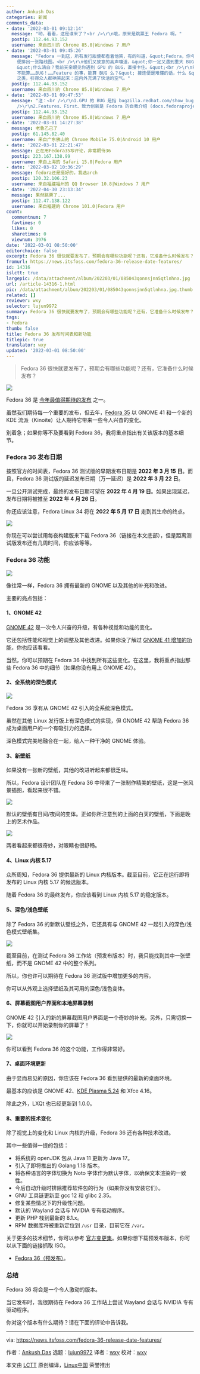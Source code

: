 ```yaml
---
author: Ankush Das
categories: 新闻
comments_data:
- date: '2022-03-01 09:12:14'
  message: "哟，看看，这是谁来了？<br />\r\n哦，原来是跳票王 Fedora 啊。"
  postip: 112.44.93.152
  username: 来自四川的 Chrome 85.0|Windows 7 用户
- date: '2022-03-01 09:45:26'
  message: "Fedora 一到店，所有发行版便都看着他笑，有的叫道，&quot;Fedora，你今年打算跳几次票！&quot; 他不回答，对柜里说，&quot;更两个包，要一个新内核。&quot;
    便排出一张路线图。<br />\r\n他们又故意的高声嚷道，&quot;你一定又遇到重大 BUG 了！&quot; Fedora 睁大眼睛说，&quot;你怎么这样凭空污人清白……&quot;
    &quot;什么清白？我前天亲眼见你遇到 GPU 的 BUG，直接卡住。&quot;<br />\r\nFedora 便涨红了脸，额上的青筋条条绽出，争辩道，&quot;BUG
    不能算……BUG！……Feature 的事，能算 BUG 么？&quot; 接连便是难懂的话，什么 &quot;致力创新&quot;，什么 &quot;First&quot;
    之类，引得众人都哄笑起来：店内外充满了快活的空气。"
  postip: 112.44.93.152
  username: 来自四川的 Chrome 85.0|Windows 7 用户
- date: '2022-03-01 09:47:53'
  message: "注：<br />\r\n1.GPU 的 BUG 是指 bugzilla.redhat.com/show_bug.cgi?id=1825046<br
    />\r\n2.Features、First、致力创新是 Fedora 的自我介绍 (docs.fedoraproject.org/en-US/project)"
  postip: 112.44.93.152
  username: 来自四川的 Chrome 85.0|Windows 7 用户
- date: '2022-03-01 14:27:38'
  message: 老鲁乙己了
  postip: 61.145.82.40
  username: 来自广东佛山的 Chrome Mobile 75.0|Android 10 用户
- date: '2022-03-01 22:21:47'
  message: 正在用Fedora35写评论，非常期待36
  postip: 223.167.138.99
  username: 来自上海的 Safari 15.0|Fedora 用户
- date: '2022-03-02 10:36:29'
  message: fedora还是挺好的，我选arch
  postip: 120.32.106.23
  username: 来自福建福州的 QQ Browser 10.8|Windows 7 用户
- date: '2022-04-30 23:13:34'
  message: 果然跳票了...
  postip: 112.47.138.122
  username: 来自福建的 Chrome 101.0|Fedora 用户
count:
  commentnum: 7
  favtimes: 0
  likes: 0
  sharetimes: 0
  viewnum: 3976
date: '2022-03-01 08:50:00'
editorchoice: false
excerpt: Fedora 36 很快就要发布了，预期会有哪些功能呢？还有，它准备什么时候发布？
fromurl: https://news.itsfoss.com/fedora-36-release-date-features/
id: 14316
islctt: true
largepic: /data/attachment/album/202203/01/085043qonnsjnn5qtlnhna.jpg
url: /article-14316-1.html
pic: /data/attachment/album/202203/01/085043qonnsjnn5qtlnhna.jpg.thumb.jpg
related: []
reviewer: wxy
selector: lujun9972
summary: Fedora 36 很快就要发布了，预期会有哪些功能呢？还有，它准备什么时候发布？
tags:
- Fedora
thumb: false
title: Fedora 36 发布时间表和新功能
titlepic: true
translator: wxy
updated: '2022-03-01 08:50:00'
---
```



> 
> Fedora 36 很快就要发布了，预期会有哪些功能呢？还有，它准备什么时候发布？
> 
> 
> 


![](/data/attachment/album/202203/01/085043qonnsjnn5qtlnhna.jpg)


Fedora 36 是 [今年最值得期待的发布](https://news.itsfoss.com/linux-distro-releases-2022/) 之一。


虽然我们期待每一个重要的发布，但去年，[Fedora 35](https://news.itsfoss.com/fedora-35-release/) 以 GNOME 41 和一个新的 KDE 流派（Kinoite）让人期待它带来一些令人兴奋的变化。


别着急；如果你等不及要看到 Fedora 36，我将重点指出有关该版本的基本细节。


### Fedora 36 发布日期


按照官方的时间表，Fedora 36 测试版的早期发布日期是 **2022 年 3 月 15 日**。而且，Fedora 36 测试版的延迟发布日期（万一延迟）是 **2022 年 3 月 22 日**。


一旦公开测试完成，最终的发布日期可望在 **2022 年 4 月 19 日**。如果出现延迟，发布日期将被推至 **2022 年 4 月 26 日**。


你还应该注意，Fedora Linux 34 将在 **2022 年 5 月 17 日** 走到其生命的终点。


![](/data/attachment/album/202203/01/085043qtoitf885zhft74h.jpg)


你现在可以尝试用每夜构建版来下载 Fedora 36（链接在本文底部），但是距离测试版发布还有几周时间，你应该等等。


### Fedora 36 功能


![](/data/attachment/album/202203/01/085044jyy54wfe88bmy3e3.png)


像往常一样，Fedora 36 拥有最新的 GNOME 以及其他的补充和改进。


主要的亮点包括：


#### 1、GNOME 42


[GNOME 42](https://news.itsfoss.com/gnome-42-features/) 是一次令人兴奋的升级，有各种视觉和功能的变化。


它还包括性能和视觉上的调整及其他改进。如果你没了解过 [GNOME 41 增加的功能](https://news.itsfoss.com/gnome-41-release/)，你也应该看看。


当然，你可以预期在 Fedora 36 中找到所有这些变化。在这里，我将重点指出那些 Fedora 36 中的细节（如果你没有用上 GNOME 42）。


#### 2、全系统的深色模式


![](/data/attachment/album/202203/01/085044o10j9e9r0z0i9r9s.jpg)


Fedora 36 享有从 GNOME 42 引入的全系统深色模式。


虽然在其他 Linux 发行版上有深色模式的实现，但 GNOME 42 帮助 Fedora 36 成为桌面用户的一个有吸引力的选择。


深色模式完美地融合在一起，给人一种干净的 GNOME 体验。


#### 3、新壁纸


如果没有一张新的壁纸，其他的改进听起来都很乏味。


所以，Fedora 设计团队在 Fedora 36 中带来了一张制作精美的壁纸，这是一张风景插图，看起来很不错。


![](/data/attachment/album/202203/01/085045idxuocd6uexlaagt.jpg)


默认的壁纸有日间/夜间的变体。正如你所注意到的上面的白天的壁纸，下面是晚上的艺术作品。


![](/data/attachment/album/202203/01/085046q6izg8eflez5aaz6.jpg)


两者看起来都很奇妙，对眼睛也很舒畅。


#### 4、Linux 内核 5.17


众所周知，Fedora 36 提供最新的 Linux 内核版本。截至目前，它正在运行即将发布的 Linux 内核 5.17 的候选版本。


随着 Fedora 36 的最终发布，你应该看到 Linux 内核 5.17 的稳定版本。


#### 5、深色/浅色壁纸


除了 Fedora 36 的新默认壁纸之外，它还具有与 GNOME 42 一起引入的深色/浅色模式壁纸集。


![](/data/attachment/album/202203/01/085047zy4stsznfsnys4yh.jpg)


截至目前，在测试 Fedora 36 工作站（预发布版本）时，我只能找到其中一张壁纸，而不是 GNOME 42 中的整个系列。


所以，你也许可以期待在 Fedora 36 测试版中增加更多的内容。


你可以从外观上选择壁纸及其可用的深色/浅色变体。


#### 6、屏幕截图用户界面和本地屏幕录制


GNOME 42 引入的新的屏幕截图用户界面是一个奇妙的补充。另外，只需切换一下，你就可以开始录制你的屏幕了！


![](/data/attachment/album/202203/01/085048z4464qd4y46aj4hh.jpg)


你可以看到 Fedora 36 的这个功能，工作得非常好。


#### 7、桌面环境更新


由于显而易见的原因，你应该在 Fedora 36 看到提供的最新的桌面环境。


最基本的应该是 GNOME 42、[KDE Plasma 5.24](https://news.itsfoss.com/kde-plasma-5-24-lts-release/) 和 Xfce 4.16。


除此之外，LXQt 也已经更新到 1.0.0。


#### 8、重要的技术变化


除了视觉上的变化和 Linux 内核的升级，Fedora 36 还有各种技术改进。


其中一些值得一提的包括：


* 将系统的 openJDK 包从 Java 11 更新为 Java 17。
* 引入了即将推出的 Golang 1.18 版本。
* 将各种语言的字体切换为 Noto 字体作为默认字体，以确保文本渲染的一致性。
* 今后自动升级时排除推荐软件包的行为（如果你没有安装它们）。
* GNU 工具链更新至 gcc 12 和 glibc 2.35。
* 修复某些情况下的升级性问题。
* 默认的 Wayland 会话与 NVIDIA 专有驱动程序。
* 更新 PHP 栈到最新的 8.1.x。
* RPM 数据库将被重新定位到 `/usr` 目录，目前它在 `/var`。


关于更多的技术细节，你可以参考 [官方变更集](https://fedoraproject.org/wiki/Releases/36/ChangeSet)。如果你想下载预发布版本，你可以从下面的链接抓取 ISO。


* [Fedora 36（预发布）](https://kojipkgs.fedoraproject.org/compose/branched/latest-Fedora-36/compose/Workstation/x86_64/iso/)。


### 总结


Fedora 36 将会是一个令人激动的版本。


当它发布时，我很期待在 Fedora 36 工作站上尝试 Wayland 会话与 NVIDIA 专有驱动程序。


你对这个版本有什么期待？请在下面的评论中告诉我。




---


via: <https://news.itsfoss.com/fedora-36-release-date-features/>


作者：[Ankush Das](https://news.itsfoss.com/author/ankush/) 选题：[lujun9972](https://github.com/lujun9972) 译者：[wxy](https://github.com/wxy) 校对：[wxy](https://github.com/wxy)


本文由 [LCTT](https://github.com/LCTT/TranslateProject) 原创编译，[Linux中国](https://linux.cn/) 荣誉推出